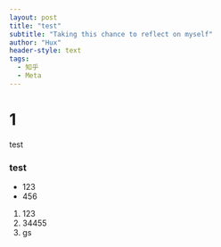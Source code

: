 ```yaml
---
layout: post
title: "test"
subtitle: "Taking this chance to reflect on myself"
author: "Hux"
header-style: text
tags:
  - 知乎
  - Meta
---
```

# 1

test

### test

- 123
- 456

1. 123
2. 34455
3. gs

